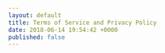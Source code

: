 ```yaml
---
layout: default
title: Terms of Service and Privacy Policy
date: 2018-06-14 19:54:42 +0000
published: false
---
```

